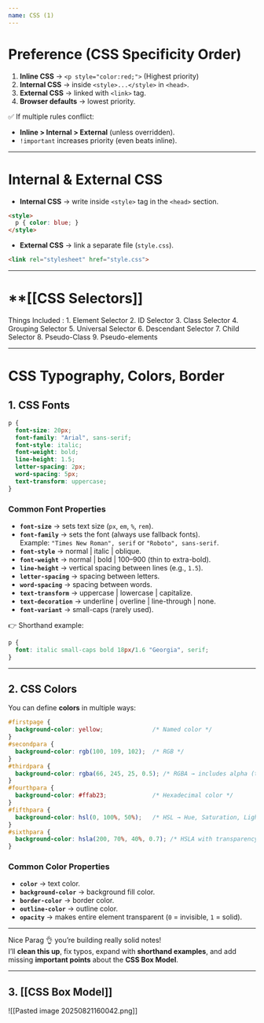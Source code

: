 ```yaml
---
name: CSS (1)
---
```



# **Preference (CSS Specificity Order)**

1. **Inline CSS** → `<p style="color:red;">` (Highest priority)
2. **Internal CSS** → inside `<style>...</style>` in `<head>`.
3. **External CSS** → linked with `<link>` tag.
4. **Browser defaults** → lowest priority.

✅ If multiple rules conflict:

- **Inline > Internal > External** (unless overridden).    
- `!important` increases priority (even beats inline).


---

# Internal & External CSS

- **Internal CSS** → write inside `<style>` tag in the `<head>` section.


```html
<style>
  p { color: blue; }
</style>
```

- **External CSS** → link a separate file (`style.css`).  

```html
<link rel="stylesheet" href="style.css">
```

---

# **[[CSS Selectors]]

Things Included :
	1. Element Selector
	2. ID Selector
	3. Class Selector
	4. Grouping Selector
	5. Universal Selector
	6. Descendant Selector
	7. Child Selector
	8. Pseudo-Class
	9. Pseudo-elements

---

# **CSS Typography, Colors, Border**

## 1. CSS Fonts

```css
p {
  font-size: 20px;
  font-family: "Arial", sans-serif;
  font-style: italic;
  font-weight: bold;
  line-height: 1.5;
  letter-spacing: 2px;
  word-spacing: 5px;
  text-transform: uppercase;
}
```

### Common Font Properties

- **`font-size`** → sets text size (`px`, `em`, `%`, `rem`).
- **`font-family`** → sets the font (always use fallback fonts).  
    Example: `"Times New Roman", serif` or `"Roboto", sans-serif`.
- **`font-style`** → normal | italic | oblique.
- **`font-weight`** → normal | bold | 100–900 (thin to extra-bold).
- **`line-height`** → vertical spacing between lines (e.g., `1.5`).
- **`letter-spacing`** → spacing between letters.
- **`word-spacing`** → spacing between words.
- **`text-transform`** → uppercase | lowercase | capitalize.
- **`text-decoration`** → underline | overline | line-through | none.
- **`font-variant`** → small-caps (rarely used).

👉 Shorthand example:

```css
p {
  font: italic small-caps bold 18px/1.6 "Georgia", serif;
}
```

---

## 2. CSS Colors

You can define **colors** in multiple ways:

```css
#firstpage {
  background-color: yellow;              /* Named color */
}
#secondpara {
  background-color: rgb(100, 109, 102);  /* RGB */
}
#thirdpara {
  background-color: rgba(66, 245, 25, 0.5); /* RGBA → includes alpha (transparency) */
}
#fourthpara {
  background-color: #ffab23;             /* Hexadecimal color */
}
#fifthpara {
  background-color: hsl(0, 100%, 50%);   /* HSL → Hue, Saturation, Lightness */
}
#sixthpara {
  background-color: hsla(200, 70%, 40%, 0.7); /* HSLA with transparency */
}
```

### Common Color Properties

- **`color`** → text color.
- **`background-color`** → background fill color.
- **`border-color`** → border color.
- **`outline-color`** → outline color.
- **`opacity`** → makes entire element transparent (`0` = invisible, `1` = solid).

---
Nice Parag 👌 you’re building really solid notes!  
I’ll **clean this up**, fix typos, expand with **shorthand examples**, and add missing **important points** about the **CSS Box Model**.  

---

## 3. [[CSS Box Model]]

![[Pasted image 20250821160042.png]]

